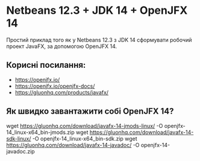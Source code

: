 # Netbeans 12.3 + JDK 14 + OpenJFX 14

Простий приклад того як у Netbeans 12.3 з JDK 14 сформувати робочий проект JavaFX, за допомогою OpenJFX 14.

## Корисні посилання:

* https://openjfx.io/
* https://openjfx.io/openjfx-docs/
* https://gluonhq.com/products/javafx/

## Як швидко завантажити собі OpenJFX 14?

  wget https://gluonhq.com/download/javafx-14-jmods-linux/ -O openjfx-14_linux-x64_bin-jmods.zip
  wget https://gluonhq.com/download/javafx-14-sdk-linux/ -O openjfx-14_linux-x64_bin-sdk.zip 
  wget https://gluonhq.com/download/javafx-14-javadoc/ -O openjfx-14-javadoc.zip 
